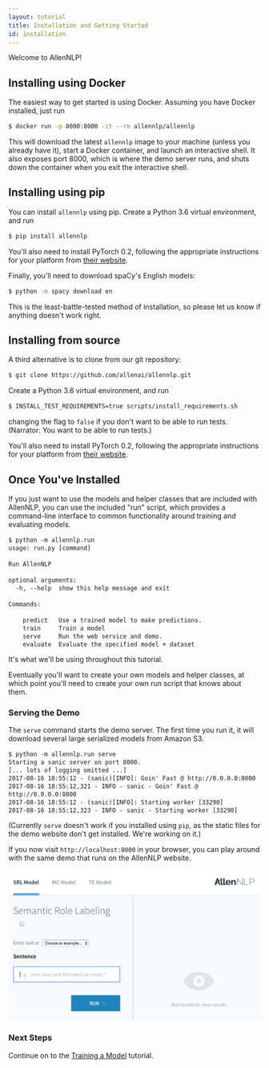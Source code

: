 ```yaml
---
layout: tutorial
title: Installation and Getting Started
id: installation
---
```


Welcome to AllenNLP!

## Installing using Docker

The easiest way to get started is using Docker. Assuming you have Docker installed, just run

```bash
$ docker run -p 8000:8000 -it --rm allennlp/allennlp
```

This will download the latest `allennlp` image to your machine
(unless you already have it),
start a Docker container, and launch an interactive shell.
It also exposes port 8000, which is where the demo server runs,
and shuts down the container when you exit the interactive shell.

## Installing using pip

You can install `allennlp` using pip. Create a Python 3.6 virtual environment, and run

```bash
$ pip install allennlp
```

You'll also need to install PyTorch 0.2, following the appropriate instructions
for your platform from [their website](http://pytorch.org/).

Finally, you'll need to download spaCy's English models:

```bash
$ python -m spacy download en
```

This is the least-battle-tested method of installation,
so please let us know if anything doesn't work right.

## Installing from source

A third alternative is to clone from our git repository:

```bash
$ git clone https://github.com/allenai/allennlp.git
```

Create a Python 3.6 virtual environment, and run

```bash
$ INSTALL_TEST_REQUIREMENTS=true scripts/install_requirements.sh
```

changing the flag to `false` if you don't want to be able to run tests.
(Narrator: You want to be able to run tests.)

You'll also need to install PyTorch 0.2, following the appropriate instructions
for your platform from [their website](http://pytorch.org/).

## Once You've Installed

If you just want to use the models and helper classes that are included with AllenNLP,
you can use the included "run" script, which provides a command-line interface to
common functionality around training and evaluating models.

```
$ python -m allennlp.run
usage: run.py [command]

Run AllenNLP

optional arguments:
  -h, --help  show this help message and exit

Commands:

    predict   Use a trained model to make predictions.
    train     Train a model
    serve     Run the web service and demo.
    evaluate  Evaluate the specified model + dataset
```

It's what we'll be using throughout this tutorial.

Eventually you'll want to create your own models and helper classes,
at which point you'll need to create your own run script that knows
about them.

### Serving the Demo

The `serve` command starts the demo server.
The first time you run it, it will download
several large serialized models from Amazon S3.

```
$ python -m allennlp.run serve
Starting a sanic server on port 8000.
[... lots of logging omitted ...]
2017-08-16 18:55:12 - (sanic)[INFO]: Goin' Fast @ http://0.0.0.0:8000
2017-08-16 18:55:12,321 - INFO - sanic - Goin' Fast @ http://0.0.0.0:8000
2017-08-16 18:55:12 - (sanic)[INFO]: Starting worker [33290]
2017-08-16 18:55:12,323 - INFO - sanic - Starting worker [33290]
```

(Currently `serve` doesn't work if you installed using `pip`,
 as the static files for the demo website don't get installed. We're working on it.)

If you now visit `http://localhost:8000` in your browser, you can play around with the same demo
that runs on the AllenNLP website.

![Screenshot of demo](demo.png)

### Next Steps

Continue on to the [Training a Model](training-a-model) tutorial.
